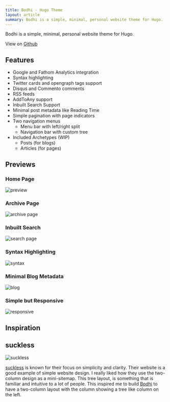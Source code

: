 ```yaml
---
title: Bodhi - Hugo Theme
layout: article
summary: Bodhi is a simple, minimal, personal website theme for Hugo.
---
```


Bodhi is a simple, minimal, personal website theme for Hugo.

View on [Github](https://github.com/rhnvrm/bodhi)

## Features

- Google and Fathom Analytics integration
- Syntax highlighting
- Twitter cards and opengraph tags support
- Disqus and Commento comments
- RSS feeds
- AddToAny support
- Inbuilt Search Support
- Minimal post metadata like Reading Time
- Simple pagination with page indicators
- Two navigation menus
  - Menu bar with left/right split
  - Navigation bar with custom tree
- Included Archetypes (WIP)
  - Posts (for blogs)
  - Articles (for pages)

## Previews

### Home Page

![preview](preview.png)

### Archive Page

![archive page](blog_archive.png)

### Inbuilt Search

![search page](search.png)

### Syntax Highlighting

![syntax](syntax.png)

### Minimal Blog Metadata

![blog](blog.png)

### Simple but Responsive

![responsive](responsive.png)

## Inspiration

## suckless

![suckless](suckless.png)

[suckless](https://suckless.org) is known for their focus on simplicity and clarity. Their website is a good example of simple website design. I really liked how they use the two-column design as a mini-sitemap. This tree layout, is something that is familiar and intuitive to a lot of people. This inspired me to build [Bodhi](/projects/bodhi) to have a two-column layout with the column showing a tree like column on the left. 
